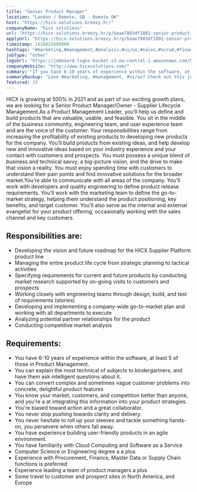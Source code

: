 ```yaml
---
title: "Senior Product Manager"
location: "London / Remote, GB - Remote OK"
host: "https://hicx-solutions.breezy.hr/"
companyName: "hicx solutions"
url: "https://hicx-solutions.breezy.hr/p/baae7803df1801-senior-product-manager-supplier-life-cycle-management"
applyUrl: "https://hicx-solutions.breezy.hr/p/baae7803df1801-senior-product-manager-supplier-life-cycle-management/apply"
timestamp: 1616025600000
hashtags: "#marketing,#management,#analysis,#ui/ux,#sales,#scrum,#finance"
jobType: "other"
logoUrl: "https://jobboard-logos-bucket.s3.eu-central-1.amazonaws.com/hicx-solutions"
companyWebsite: "http://www.hicxsolutions.com/"
summary: "If you have 6-10 years of experience within the software, at least 5 of those in Product Management, HICX has a job opening for a Senior Product Manager"
summaryBackup: "Love #marketing, #management, #ui/ux? Check out this job post!"
featured: 15
---
```


HICX is growing at 500% in 2021 and as part of our exciting growth plans, we are looking for a Senior Product Manager/Owner - Supplier Lifecycle Management.As a Product Management Leader, you’ll help us define and build products that are valuable, usable, and feasible. You sit in the middle of the business community, engineering team, and user experience team and are the voice of the customer. Your responsibilities range from increasing the profitability of existing products to developing new products for the company. You’ll build products from existing ideas, and help develop new and innovative ideas based on your industry experience and your contact with customers and prospects. You must possess a unique blend of business and technical savvy; a big-picture vision, and the drive to make that vision a reality. You must enjoy spending time with customers to understand their pain points and find innovative solutions for the broader market.You’re able to communicate with all areas of the company. You’ll work with developers and quality engineering to define product release requirements. You’ll work with the marketing team to define the go-to-market strategy, helping them understand the product positioning, key benefits, and target customer. You’ll also serve as the internal and external evangelist for your product offering, occasionally working with the sales channel and key customers.

## Responsibilities are:

*   Developing the vision and future roadmap for the HICX Supplier Platform product line
*   Managing the entire product life cycle from strategic planning to tactical activities
*   Specifying requirements for current and future products by conducting market research supported by on-going visits to customers and prospects
*   Working closely with engineering teams through design, build, and test of requirements (stories)
*   Developing and implementing a company-wide go-to-market plan and working with all departments to execute
*   Analyzing potential partner relationships for the product
*   Conducting competitive market analysis

## Requirements:

*   You have 6-10 years of experience within the software, at least 5 of those in Product Management.
*   You can explain the most technical of subjects to kindergartners, and have them ask intelligent questions about it.
*   You can convert complex and sometimes vague customer problems into concrete, delightful product features
*   You know your market, customers, and competition better than anyone, and you’re a at integrating this information into your product strategies.
*   You’re biased toward action and a great collaborator.
*   You never stop pushing towards clarity and delivery.
*   You never hesitate to roll up your sleeves and tackle something hands-on, you persevere when others fall away.
*   You have experience building user-friendly products in an agile environment.
*   You have familiarity with Cloud Computing and Software as a Service
*   Computer Science or Engineering degree a a plus
*   Experience with Procurement, Finance, Master Data or Supply Chain functions is preferred
*   Experience leading a team of product managers a plus
*   Some travel to customer and prospect sites in North America, and Europe
